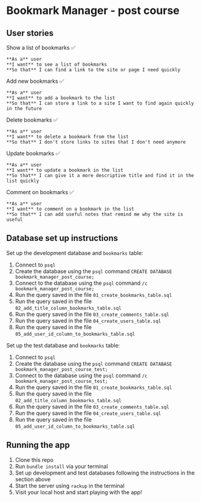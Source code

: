 # Bookmark Manager - post course

## User stories

Show a list of bookmarks ✅
```
**As a** user
**I want** to see a list of bookmarks
**So that** I can find a link to the site or page I need quickly
```

Add new bookmarks ✅
```
**As a** user
**I want** to add a bookmark to the list
**So that** I can store a link to a site I want to find again quickly in the future
```

Delete bookmarks ✅
```
**As a** user
**I want** to delete a bookmark from the list
**So that** I don't store links to sites that I don't need anymore
```

Update bookmarks ✅
```
**As a** user
**I want** to update a bookmark in the list
**So that** I can give it a more descriptive title and find it in the list quickly
```

Comment on bookmarks ✅
```
**As a** user
**I want** to comment on a bookmark in the list
**So that** I can add useful notes that remind me why the site is useful
```

## Database set up instructions

Set up the development database and `bookmarks` table:

1. Connect to `psql`
2. Create the database using the `psql` command `CREATE DATABASE bookmark_manager_post_course;`
3. Connect to the database using the `psql` command `/c bookmark_manager_post_course;`
4. Run the query saved in the file `01_create_bookmarks_table.sql`
5. Run the query saved in the file `02_add_title_column_bookmarks_table.sql`
6. Run the query saved in the file `03_create_comments_table.sql`
7. Run the query saved in the file `04_create_users_table.sql`
8. Run the query saved in the file `05_add_user_id_column_to_bookmarks_table.sql`

Set up the test database and `bookmarks` table:

1. Connect to `psql`
2. Create the database using the `psql` command `CREATE DATABASE bookmark_manager_post_course_test;`
3. Connect to the database using the `psql` command `/c bookmark_manager_post_course_test;`
4. Run the query saved in the file `01_create_bookmarks_table.sql`
5. Run the query saved in the file `02_add_title_column_bookmarks_table.sql`
6. Run the query saved in the file `03_create_comments_table.sql`
7. Run the query saved in the file `04_create_users_table.sql`
8. Run the query saved in the file `05_add_user_id_column_to_bookmarks_table.sql`

## Running the app

1. Clone this repo
2. Run `bundle install` via your terminal
3. Set up development and test databases following the instructions in the section above
4. Start the server using `rackup` in the terminal
5. Visit your local host and start playing with the app!
